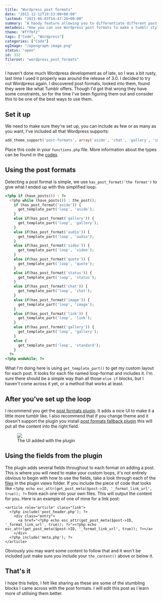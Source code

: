 ```yaml
---
title: "Wordpress post formats"
date: "2011-12-12T19:53:00+00:00"
lastmod: "2021-06-03T14:47:26+00:00"
summary: "A handy feature allowing you to differentiate different post types from others without needing a post type."
metadesc: "How you can use Wordpress post formats to make a tumblr style blog and a plugin to enhance the Wordpress interface for them."
theme: "#fffbf2"
tags: ["Code", "Wordpress"]
categories: ["Code"]
ogImage: "/opengraph-image.png"
status: "open"
id: 332
fileroot: "wordpress_post_formats"
---
```


I haven't done much Wordpress development as of late, so I was a bit rusty, last time I used it properly was around the release of 3.0. I decided to try out Wordpress again. I discovered post formats, looked into them, found they were like what Tumblr offers. Though I'd got that wrong they have some constraints, so for the time I've been figuring them out and consider this to be one of the best ways to use them.

## Set it up
We need to make sure they're set up, you can include as few or as many as you want, I've included all that Wordpress supports:

```php
add_theme_support('post-formats', array('aside', 'chat', 'gallery', 'image', 'link', 'quote', 'status', 'video', 'audio'));
```

Place this code in your `functions.php` file. More information about the types can be found in the [codex](http://codex.wordpress.org/Post_Formats "Wordpress codex information on post formats").

## Using the post formats
Detecting a post format is simple, we use `has_post_format('the format')` to give what I ended up with this simplified loop:

```php
<?php if (have_posts()) : ?>
  <?php while (have_posts()) : the_post();
    if (has_post_format('aside')) {
      get_template_part('loop', 'aside');
    }
    else if(has_post_format('gallery')) {
      get_template_part('loop', 'gallery');
    }
    else if(has_post_format('audio')) {
      get_template_part('loop', 'audio');
    }
    else if(has_post_format('video')) {
      get_template_part('loop', 'video');
    }
    else if(has_post_format('quote')) {
      get_template_part('loop', 'quote');
    }
    else if(has_post_format('status')) {
      get_template_part('loop', 'status');
    }
    else if(has_post_format('chat')) {
      get_template_part('loop', 'chat');
    }
    else if(has_post_format('image')) {
      get_template_part('loop', 'image');
    }
    else if(has_post_format('link')) {
      get_template_part('loop', 'link');
    }
    else if(has_post_format('gallery')) {
      get_template_part('loop', 'gallery');
    }
    else {
      get_template_part('loop', 'standard');
    }
  ?>
<?php endwhile; ?>
```

What I'm doing here is using `get_template_part()` to get my custom layout for each post. It looks for each file named loop-format and includes it. I'm sure there should be a simple way than all those `else if` blocks, but I haven't come across it yet, or a method that works at least.

## After you've set up the loop
I recommend you get the [post formats plugin](https://github.com/crowdfavorite/wp-post-formats "Visit the github page to download it"). It adds a nice UI to make it a little more tumblr like. I also recommend that if you change theme and it doesn't support the plugin you install [post formats fallback plugin](https://github.com/crowdfavorite/wp-post-formats-fallback) this will put all the content into the right field.

<figure>
  <Image src="/images/blog/post_formats_plugin.png" width={703} height={100} />
  <figcaption>The UI added with the plugin</figcaption>
</figure>

## Using the fields from the plugin
The plugin adds several fields throughout to each format on adding a post. This is where you will need to make your custom loops, it's not entirely obvious to begin with how to use the fields, take a look through each of the <a href="https://github.com/crowdfavorite/wp-post-formats/tree/develop/views" title="Code required for each post format">files</a> in the plugin views folder. If you include the piece of code that looks like `<?php echo esc_attr(get_post_meta($post->ID, '_format_link_url', true)); ?>` from each one into your own files. This will output the content for you. Here is an example of one of mine for a link post:

```markup
<article role="article" class="link">
  <?php include('post_header.php'); ?>
    <div class="entry">
      <a href="<?php echo esc_attr(get_post_meta($post->ID, '_format_link_url', true)); ?>"><?php echo esc_attr(get_post_meta($post->ID, '_format_link_url', true)); ?></a>
    </div>
  <?php include('meta.php'); ?>
</article>
```

Obviously you may want some content to follow that and it won't be included just make sure you include your `the_content()` above or below it.

## That's it
I hope this helps, I felt like sharing as these are some of the stumbling blocks I came across with the post formats. I will edit this post as I learn more of utilising them better.
